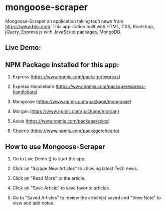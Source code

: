 # mongoose-scraper

Mongoose-Scraper an application taking tech news from https://www.bbc.com. 
This application built with HTML, CSS, Bootstrap, jQuery, Express.js with JavaScript packages, MongoDB.

## Live Demo: 

## NPM Package installed for this app:

1. Express (https://www.npmjs.com/package/express)

2. Express Handlebars (https://www.npmjs.com/package/express-handlebars)

3. Mongoose (https://www.npmjs.com/package/mongoose)

4. Morgan (https://www.npmjs.com/package/morgan)

5. Axios (https://www.npmjs.com/package/axios)

6. Cheerio (https://www.npmjs.com/package/cheerio)

## How to use Mongoose-Scraper

1. Go to Live Demo () to start the app.

2. Click on "Scrape New Articles" to showing latest Tech news.

3. Click on "Read More" to the article.

4. Click on "Save Article" to save favorite articles.

5. Go to "Saved Articles" to review the article(s) saved and "View Note" to view and add notes. 

